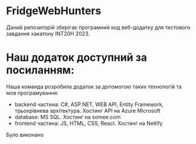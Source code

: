 # FridgeWebHunters
Даний репозиторій зберігає програмний код веб-додатку для тестового завдання хакатону INT20H 2023.
# Наш додаток доступний за посиланням: 

Наша команда розробила додаток за допомогою таких технологій та мов програмування:
- backend частина: C#, ASP.NET, WEB API, Entity Framework, трьохрівнева архітектура. Хостинг API на Azure Microsoft
- database: MS SQL. Хостинг на somee.com
- frontend частина: JS, HTML, CSS, React. Хостинг на Netlify

Було виконано 
